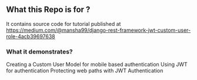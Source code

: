 ## What this Repo is for ?
It contains source code for tutorial published at
https://medium.com/@mansha99/django-rest-framework-jwt-custom-user-role-4acb39697638 

### What it demonstrates?
Creating a Custom User Model for mobile based authentication
Using JWT for authentication
Protecting web paths with JWT Authentication

